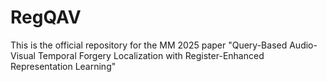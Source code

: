 # RegQAV
This is the official repository for the MM 2025 paper "Query-Based Audio-Visual Temporal Forgery Localization with Register-Enhanced Representation Learning"
